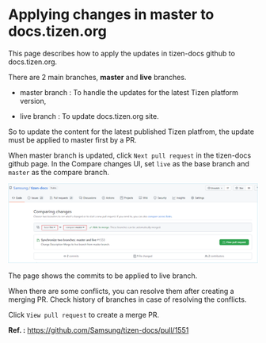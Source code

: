 # Applying changes in master to docs.tizen.org



This page describes how to apply the updates in tizen-docs github to docs.tizen.org.

There are 2 main branches, **master** and **live** branches.

- master branch : To handle the updates for the latest Tizen platform version,

- live branch : To update docs.tizen.org site.

So to update the content for the latest published Tizen platfrom, the update must be applied to master first by a PR.

When master branch is updated, click `Next pull request` in the tizen-docs github page. In the Compare changes UI, set `live` as the base branch and `master` as the compare branch.

![Merge master to live](./media/merge_branches.png)

The page shows the commits to be applied to live branch. 

When there are some conflicts, you can resolve them after creating a merging PR. Check history of branches in case of resolving the conflicts.

Click `View pull request` to create a merge PR.

**Ref. :** https://github.com/Samsung/tizen-docs/pull/1551

